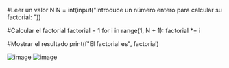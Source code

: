 #Leer un valor N
N = int(input("Introduce un número entero para calcular su factorial: "))

#Calcular el factorial
factorial = 1
for i in range(1, N + 1):
    factorial *= i

#Mostrar el resultado
print(f"El factorial es", factorial)

![image](https://github.com/user-attachments/assets/c27cf459-fb95-4f3c-8eba-1a05339a7085)
![image](https://github.com/user-attachments/assets/bef21cb6-cede-4078-ab26-fec04b68a99c)

